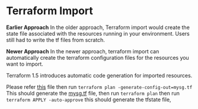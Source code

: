 # Terraform Import

**Earlier Approach**
In the older approach, Terraform import would create the state file associated
with the resources running in your environment.
Users still had to write the tf files from scratch.

**Newer Approach**
In the newer approach, terraform import can automatically create the terraform
configuration files for the resources you want to import.

Terraform 1.5 introduces automatic code generation for imported resources.

Please refer [this](./terraform_import_demo.tf) file
then run ```terraform plan -generate-config-out=mysg.tf```
This should generate the [mysg.tf](./mysg.tf) file,
then run ```terraform plan``` 
then run ```terraform APPLY -auto-approve``` 
this should generate the tfstate file,

